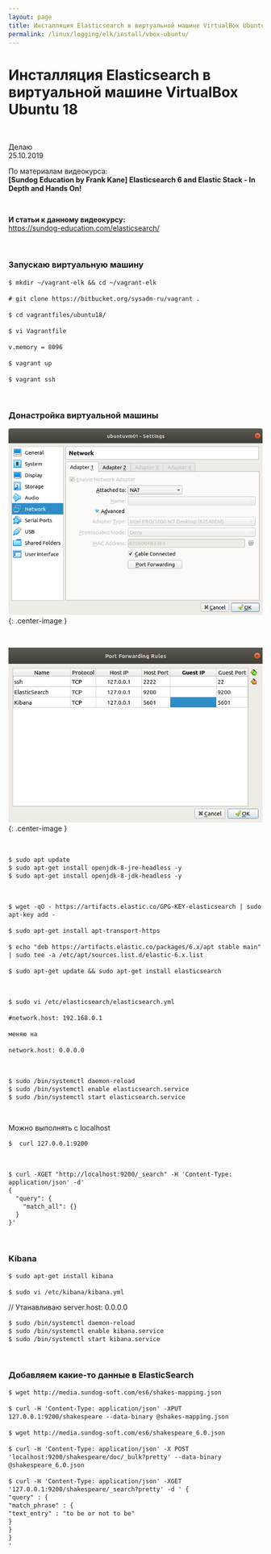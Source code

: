 ```yaml
---
layout: page
title: Инсталляция Elasticsearch в виртуальной машине VirtualBox Ubuntu 18
permalink: /linux/logging/elk/install/vbox-ubuntu/
---
```


# Инсталляция Elasticsearch в виртуальной машине VirtualBox Ubuntu 18

<br/>

Делаю  
25.10.2019

По материалам видеокурса:  
**[Sundog Education by Frank Kane] Elasticsearch 6 and Elastic Stack - In Depth and Hands On!**

<br/>

**И статьи к данному видеокурсу:**  
https://sundog-education.com/elasticsearch/

<br/>

### Запускаю виртуальную машину

    $ mkdir ~/vagrant-elk && cd ~/vagrant-elk

    # git clone https://bitbucket.org/sysadm-ru/vagrant .

    $ cd vagrantfiles/ubuntu18/

    $ vi Vagrantfile

    v.memory = 8096

    $ vagrant up

    $ vagrant ssh

<br/>

### Донастройка виртуальной машины

![elk ubuntu vbox 01](/img/linux/logging/elk/intall/elk-ubuntu-vbox-01.png "elk ubuntu vbox 01"){: .center-image }

<br/>

![elk ubuntu vbox 02](/img/linux/logging/elk/intall/elk-ubuntu-vbox-02.png "elk ubuntu vbox 02"){: .center-image }

<br/>

    $ sudo apt update
    $ sudo apt-get install openjdk-8-jre-headless -y
    $ sudo apt-get install openjdk-8-jdk-headless -y

<br/>

    $ wget -qO - https://artifacts.elastic.co/GPG-KEY-elasticsearch | sudo apt-key add -

    $ sudo apt-get install apt-transport-https

    $ echo "deb https://artifacts.elastic.co/packages/6.x/apt stable main" | sudo tee -a /etc/apt/sources.list.d/elastic-6.x.list

    $ sudo apt-get update && sudo apt-get install elasticsearch

<br/>

    $ sudo vi /etc/elasticsearch/elasticsearch.yml

    #network.host: 192.168.0.1

    меняю на

    network.host: 0.0.0.0

<br/>

    $ sudo /bin/systemctl daemon-reload
    $ sudo /bin/systemctl enable elasticsearch.service
    $ sudo /bin/systemctl start elasticsearch.service

<br/>

Можно выполнять с localhost

    $  curl 127.0.0.1:9200

<br/>


```
$ curl -XGET "http://localhost:9200/_search" -H 'Content-Type: application/json' -d'
{
  "query": {
    "match_all": {}
  }
}'
```


<br/>

### Kibana

    $ sudo apt-get install kibana

    $ sudo vi /etc/kibana/kibana.yml

// Утанавливаю
server.host: 0.0.0.0

    $ sudo /bin/systemctl daemon-reload
    $ sudo /bin/systemctl enable kibana.service
    $ sudo /bin/systemctl start kibana.service


<!--

    $ curl -H 'Content-Type: application/json' -XPOST 127.0.0.1:9200/product/default/_bulk/pretty" --data-binary @11.2 test-data.json.json

    GET /_cat/health?v
    GET /_cat/nodes?v
    GET /_cat/indices?v
    GET /_cat/allocation?v
    GET /_cat/shards?v

-->

<br/>

### Добавляем какие-то данные в ElasticSearch

    $ wget http://media.sundog-soft.com/es6/shakes-mapping.json

    $ curl -H 'Content-Type: application/json' -XPUT 127.0.0.1:9200/shakespeare --data-binary @shakes-mapping.json

    $ wget http://media.sundog-soft.com/es6/shakespeare_6.0.json

    $ curl -H 'Content-Type: application/json' -X POST 'localhost:9200/shakespeare/doc/_bulk?pretty' --data-binary @shakespeare_6.0.json

    $ curl -H 'Content-Type: application/json' -XGET '127.0.0.1:9200/shakespeare/_search?pretty' -d ' {
    "query" : {
    "match_phrase" : {
    "text_entry" : "to be or not to be"
    }
    }
    }
    '
